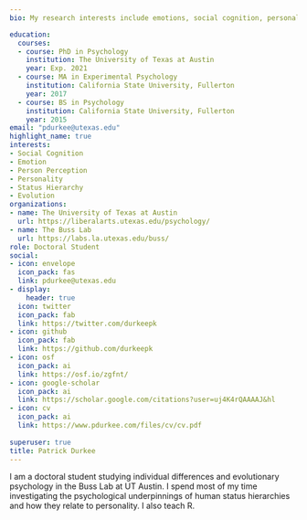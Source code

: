 ```yaml
---
bio: My research interests include emotions, social cognition, personality, and evolution.

education:
  courses:
  - course: PhD in Psychology
    institution: The University of Texas at Austin
    year: Exp. 2021
  - course: MA in Experimental Psychology
    institution: California State University, Fullerton
    year: 2017
  - course: BS in Psychology
    institution: California State University, Fullerton
    year: 2015
email: "pdurkee@utexas.edu"
highlight_name: true
interests:
- Social Cognition
- Emotion
- Person Perception
- Personality
- Status Hierarchy
- Evolution
organizations:
- name: The University of Texas at Austin
  url: https://liberalarts.utexas.edu/psychology/
- name: The Buss Lab
  url: https://labs.la.utexas.edu/buss/
role: Doctoral Student
social:
- icon: envelope
  icon_pack: fas
  link: pdurkee@utexas.edu
- display:
    header: true
  icon: twitter
  icon_pack: fab
  link: https://twitter.com/durkeepk
- icon: github
  icon_pack: fab
  link: https://github.com/durkeepk
- icon: osf
  icon_pack: ai
  link: https://osf.io/zgfnt/
- icon: google-scholar
  icon_pack: ai
  link: https://scholar.google.com/citations?user=uj4K4rQAAAAJ&hl
- icon: cv
  icon_pack: ai
  link: https://www.pdurkee.com/files/cv/cv.pdf
  
superuser: true
title: Patrick Durkee
---
```


I am a doctoral student studying individual differences and evolutionary psychology in the Buss Lab at UT Austin. I spend most of my time investigating the psychological underpinnings of human status hierarchies and how they relate to personality. I also teach R.


